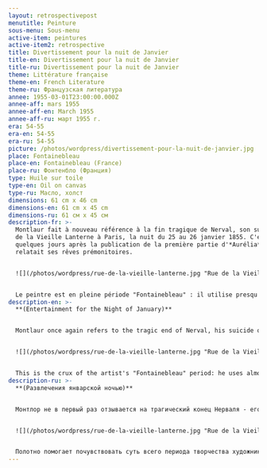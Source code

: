 ```yaml
---
layout: retrospectivepost
menutitle: Peinture
sous-menu: Sous-menu
active-item: peintures
active-item2: retrospective
title: Divertissement pour la nuit de Janvier
title-en: Divertissement pour la nuit de Janvier
title-ru: Divertissement pour la nuit de Janvier
theme: Littérature française
theme-en: French Literature
theme-ru: Французская литература
annee: 1955-03-01T23:00:00.000Z
annee-aff: mars 1955
annee-aff-en: March 1955
annee-aff-ru: март 1955 г.
era: 54-55
era-en: 54-55
era-ru: 54-55
picture: /photos/wordpress/divertissement-pour-la-nuit-de-janvier.jpg
place: Fontainebleau
place-en: Fontainebleau (France)
place-ru: Фонтенбло (Франция)
type: Huile sur toile
type-en: Oil on canvas
type-ru: Масло, холст
dimensions: 61 cm x 46 cm
dimensions-en: 61 cm x 45 cm
dimensions-ru: 61 см x 45 см
description-fr: >-
  Montlaur fait à nouveau référence à la fin tragique de Nerval, son suicide Rue
  de la Vieille Lanterne à Paris, la nuit du 25 au 26 janvier 1855. C'était
  quelques jours après la publication de la première partie d'*Aurélia* où il
  relatait ses rêves prémonitoires.


  ![](/photos/wordpress/rue-de-la-vieille-lanterne.jpg "Rue de la Vieille-Lanterne (Paris) - ©Brown University Library / Public domain")


  Le peintre est en pleine période "Fontainebleau" : il utilise presqu'exclusivement le couteau à palette et joue sur les superpositions des couches de couleurs différentes en grattant celles-ci. Les formes de couleurs vives semblent emprisonnées dans un monde noir d'encre.
description-en: >-
  **(Entertainment for the Night of January)**


  Montlaur once again refers to the tragic end of Nerval, his suicide on the night of January 25 to 26, 1855, Rue de la Vieille Lanterne in Paris. It was only a few days after the publication of the first part of his book *Aurélia* where he described his premonitory dreams.


  ![](/photos/wordpress/rue-de-la-vieille-lanterne.jpg "Rue de la Vieille-Lanterne (Paris) - ©Brown University Library / Public domain")


  This is the crux of the artist's "Fontainebleau" period: he uses almost exclusively a palette knife and plays with the superimpositions of layers of different colors by scraping them. The brightly colored shapes seem trapped in an ink-black world.
description-ru: >-
  **(Развлечения январской ночью)**


  Монтлор не в первый раз отзывается на трагический конец Нерваля - его самоубийство в ночь с 25 на 26 января 1855 года на улице Вьей Лантерн в Париже, всего несколько дней спустя после публикации первой части его книги «Аурелия», где он описал свои сны-предчувствия.


  ![](/photos/wordpress/rue-de-la-vieille-lanterne.jpg "Rue de la Vieille-Lanterne (Paris) - ©Brown University Library / Public domain")


  Полотно помогает почувствовать суть всего периода творчества художника, условно названного "Фонтебло": Монлор почти исключительно использует  мастихин и играет с наложением слоев разных цветов, соскабливая их. Ярко окрашенные формы кажутся погруженными в чернильно-черный мир.
---
```


